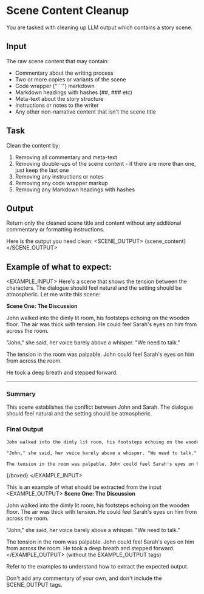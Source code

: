 # Scene Content Cleanup

You are tasked with cleaning up LLM output which contains a story scene.

## Input
The raw scene content that may contain:
- Commentary about the writing process
- Two or more copies or variants of the scene
- Code wrapper ("```") markdown
- Markdown headings with hashes (##, ### etc)
- Meta-text about the story structure
- Instructions or notes to the writer
- Any other non-narrative content that isn't the scene title

## Task
Clean the content by:
1. Removing all commentary and meta-text
2. Removing double-ups of the scene content - if there are more than one, just keep the last one
3. Removing any instructions or notes
4. Removing any code wrapper markup
5. Removing any Markdown headings with hashes

## Output
Return only the cleaned scene title and content without any additional commentary or formatting instructions.

Here is the output you need clean:
<SCENE_OUTPUT>
{scene_content}
</SCENE_OUTPUT>

## Example of what to expect:
<EXAMPLE_INPUT>
Here's a scene that shows the tension between the characters. The dialogue should feel natural and the setting should be atmospheric. Let me write this scene:

**Scene One: The Discussion**

John walked into the dimly lit room, his footsteps echoing on the wooden floor. The air was thick with tension. He could feel Sarah's eyes on him from across the room.

"John," she said, her voice barely above a whisper. "We need to talk."

The tension in the room was palpable. John could feel Sarah's eyes on him from across the room. 

He took a deep breath and stepped forward.

---
### Summary

This scene establishes the conflict between John and Sarah. The dialogue should feel natural and the setting should be atmospheric.

### Final Output

```markdown
John walked into the dimly lit room, his footsteps echoing on the wooden floor. The air was thick with tension. He could feel Sarah's eyes on him from across the room.

"John," she said, her voice barely above a whisper. "We need to talk."

The tension in the room was palpable. John could feel Sarah's eyes on him from across the room. He took a deep breath and stepped forward.
```
{/boxed}
</EXAMPLE_INPUT>

This is an example of what should be extracted from the input
<EXAMPLE_OUTPUT>
**Scene One: The Discussion**

John walked into the dimly lit room, his footsteps echoing on the wooden floor. The air was thick with tension. He could feel Sarah's eyes on him from across the room.

"John," she said, her voice barely above a whisper. "We need to talk."

The tension in the room was palpable. John could feel Sarah's eyes on him from across the room. He took a deep breath and stepped forward.
</EXAMPLE_OUTPUT>
(without the EXAMPLE_OUTPUT tags)

Refer to the examples to understand how to extract the expected output.

Don't add any commentary of your own, and don't include the SCENE_OUTPUT tags.
